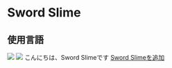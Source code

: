 # Sword Slime
## 使用言語
<img src="https://img.shields.io/badge/-Html5-FFF.svg?logo=html5&style=for-the-badge"> <img src="https://img.shields.io/badge/-Css-QR.svg?logo=css3&style=for-the-badge">
<hi>こんにちは、Sword Slimeです</hi>
<a href="minecraft://?addExternalServer=Sword%20Slime|swordslime.xgames.jp:25565">Sword Slimeを追加</a>

